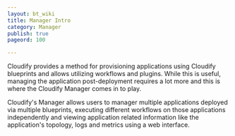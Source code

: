 ```yaml
---
layout: bt_wiki
title: Manager Intro
category: Manager
publish: true
pageord: 100

---
```


Cloudify provides a method for provisioning applications using Cloudify blueprints and allows utilizing workflows and plugins. While this is useful, managing the application post-deployment requires a lot more and this is where the Cloudify Manager comes in to play.

Cloudify's Manager allows users to manager multiple applications deployed via multiple blueprints, executing different workflows on those applications independently and viewing application related information like the application's topology, logs and metrics using a web interface.
